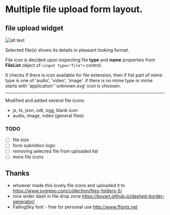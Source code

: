 # Multiple file upload form layout.
## file upload widget
![alt text](https://github.com/[username]/[reponame]/blob/[branch]/image.jpg?raw=true)

Selected file(s) shows its details in pleasant looking format.
  
File icon is decided upon inspecting file **type** and **name** properties from **FileList** object of `<input type="file">` control.   
  
It checks if there is icon available for file extension, then if fist part of mime type is one of 'audio', 'video', 'image'. 
if there is no mime type or mime starts with 'application' 'unknown.svg' icon is choosen.

---

Modified and added several file icons:
  - js, ts, json, odt, ogg,  blank icon
  - audio, image, video (general files)

### TODO
- [ ] file size
- [ ] form submition logic
- [ ] removing selected file from uploaded list
- [ ] more file icons

## Thanks
- whoever made this lovely file icons and uploaded it to https://www.svgrepo.com/collection/files-folders-5/
- nice wider dash in file drop zone https://kovart.github.io/dashed-border-generator/
- FallingSky font - free for personal use http://www.ffonts.net